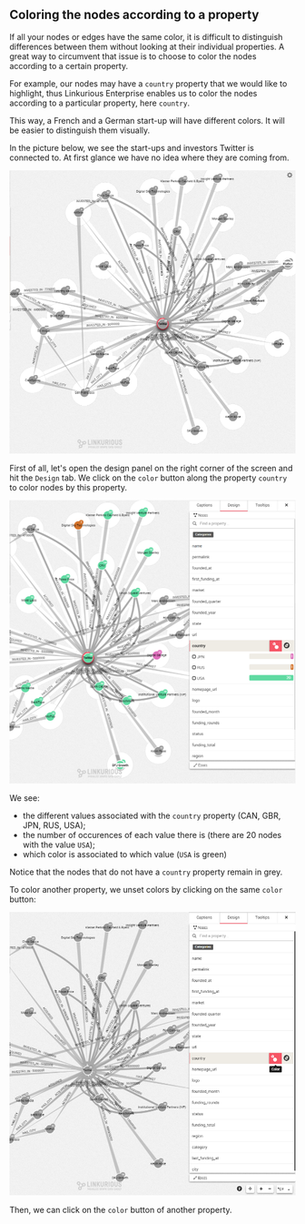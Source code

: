 ## Coloring the nodes according to a property

If all your nodes or edges have the same color, it is difficult to distinguish differences between them without looking at their individual properties. A great way to circumvent that issue is to choose to color the nodes according to a certain property.

For example, our nodes may have a ```country``` property that we would like to highlight, thus Linkurious Enterprise enables us to color the nodes according to a particular property, here ```country```.

This way, a French and a German start-up will have different colors. It will be easier to distinguish them visually.

In the picture below, we see the start-ups and investors Twitter is connected to. At first glance we have no idea where they are coming from.

![](SinColor.png)

First of all, let's open the design panel on the right corner of the screen and hit the ```Design``` tab. We click on the ```color``` button along the property ```country``` to color nodes by this property.

![](Colors.png)

We see:
* the different values associated with the ```country``` property (CAN, GBR, JPN, RUS, USA);
* the number of occurences of each value there is (there are 20 nodes with the value ```USA```);
* which color is associated to which value (```USA``` is green)



Notice that the nodes that do not have a ```country``` property remain in grey.

To color another property, we unset colors by clicking on the same ```color``` button:

![](Unset.png)

Then, we can click on the ```color``` button of another property.
